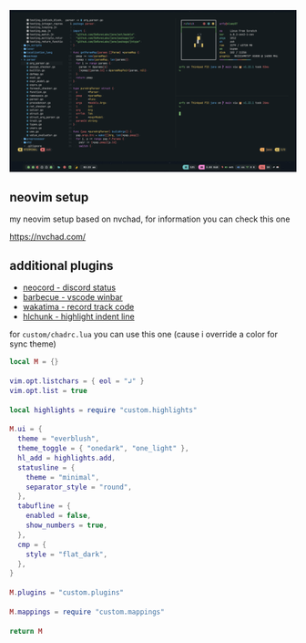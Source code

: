 ![banner](my_nvim.png)

## neovim setup

my neovim setup based on nvchad, for information you can check this one

https://nvchad.com/

## additional plugins

- [neocord - discord status](https://github.com/IogaMaster/neocord)
- [barbecue - vscode winbar](https://github.com/utilyre/barbecue.nvim)
- [wakatima - record track code](https://wakatime.com/vim)
- [hlchunk - highlight indent line](https://github.com/shellRaining/hlchunk.nvim)

for ``custom/chadrc.lua`` you can use this one (cause i override a color for sync theme)

```lua
local M = {}

vim.opt.listchars = { eol = "↲" }
vim.opt.list = true

local highlights = require "custom.highlights"

M.ui = {
  theme = "everblush",
  theme_toggle = { "onedark", "one_light" },
  hl_add = highlights.add,
  statusline = {
    theme = "minimal",
    separator_style = "round",
  },
  tabufline = {
    enabled = false,
    show_numbers = true,
  },
  cmp = {
    style = "flat_dark",
  },
}

M.plugins = "custom.plugins"

M.mappings = require "custom.mappings"

return M
```
